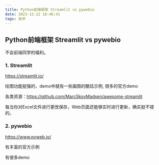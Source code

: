 ```yaml
---
title: Python前端框架 Streamlit vs pywebio
date: 2023-12-22 16:46:41
tags: 技术
---
```


## Python前端框架 Streamlit vs pywebio

不会前端同学的福利。

### 1. Streamlit

https://streamlit.io/

绘图功能挺强的，demo中就有一些画图的酷炫示例, 很多的官方demo

各类资源：https://github.com/MarcSkovMadsen/awesome-streamlit

每当你对Excel文件进行更改保存，Web页面还能够实时进行更新，确实挺不错的。

### 2. pywebio

https://www.pyweb.io/

有丰富的官方示例

有很多demo